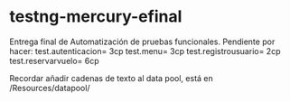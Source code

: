# testng-mercury-efinal
Entrega final de Automatización de pruebas funcionales.
Pendiente por hacer:
test.autenticacion= 3cp
test.menu= 3cp
test.registrousuario= 2cp
test.reservarvuelo= 6cp

Recordar añadir cadenas de texto al data pool, está en /Resources/datapool/

